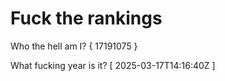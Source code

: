 # Fuck the rankings

Who the hell am I?
{ 17191075 }

What fucking year is it?
[ 2025-03-17T14:16:40Z ]
